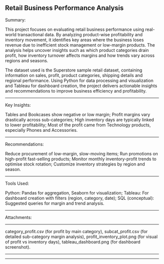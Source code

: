 Retail Business Performance Analysis
-------------------------------------


Summary:

This project focuses on evaluating retail business performance using real-world transactional data. By analyzing product-wise profitability and inventory movement, it identifies key areas where the business loses revenue due to inefficient stock management or low-margin products. The analysis helps uncover insights such as which product categories drain profit, how inventory turnover affects margins and how trends vary across regions and seasons.

The dataset used is the Superstore sample retail dataset, containing information on sales, profit, product categories, shipping details and regional performance. Using Python for data processing and visualization and Tableau for dashboard creation, the project delivers actionable insights and recommendations to improve business efficiency and profitability.
_________________

Key Insights:

Tables and Bookcases show negative or low margin;
Profit margins vary drastically across sub-categories;
High inventory days are typically linked to lower profitability;
Most of the profit came from Technology products, especially Phones and Accessories.
___________________

Recommendations:

Reduce procurement of low-margin, slow-moving items;
Run promotions on high-profit fast-selling products;
Monitor monthly inventory-profit trends to optimise stock rotation;
Customize inventory strategies by region and season.
____________________

Tools Used:

Python: Pandas for aggregation, Seaborn for visualization;
Tableau: For dashboard creation with filters (region, category, date);
SQL (conceptual): Suggested queries for margin and trend analysis.
____________________

Attachments:
____________
category_profit.csv (for profit by main category),
subcat_profit.csv (for detailed sub-category margin analysis),
profit_inventory_plot.png (for visual of profit vs inventory days),
tableau_dashboard.png (for dashboard screenshot).
_________________
_________________
